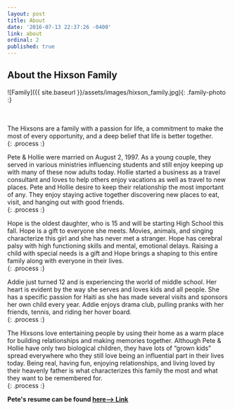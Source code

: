 ```yaml
---
layout: post
title: About
date: '2016-07-13 22:37:26 -0400'
link: about
ordinal: 2
published: true
---
```


## About the Hixson Family

![Family]({{ site.baseurl }}/assets/images/hixson_family.jpg){: .family-photo :}


<br><br>The Hixsons are a family with a passion for life, a commitment to make the most of every opportunity, and a deep belief that life is better together.  
{: .process :}

Pete & Hollie were married on August 2, 1997. As a young couple, they served in various ministries influencing students and still enjoy keeping up with many of these now adults today. Hollie started a business as a travel consultant and loves to help others enjoy vacations as well as travel to new places. Pete and Hollie desire to keep their relationship the most important of any. They enjoy staying active together discovering new places to eat, visit, and hanging out with good friends.  
{: .process :}

Hope is the oldest daughter, who is 15 and will be starting High School this fall. Hope is a gift to everyone she meets. Movies, animals, and singing characterize this girl and she has never met a stranger. Hope has cerebral palsy with high functioning skills and mental, emotional delays. Raising a child with special needs is a gift and Hope brings a shaping to this entire family along with everyone in their lives.  
{: .process :}

Addie just turned 12 and is experiencing the world of middle school. Her heart is evident by the way she serves and loves kids and all people. She has a specific passion for Haiti as she has made several visits and sponsors her own child every year. Addie enjoys drama club, pulling pranks with her friends, tennis, and riding her hover board.  
{: .process :}

The Hixsons love entertaining people by using their home as a warm place for building relationships and making memories together. Although Pete & Hollie have only two biological children, they have lots of “grown kids” spread everywhere who they still love being an influential part in their lives today. Being real, having fun, enjoying relationships, and living loved by their heavenly father is what characterizes this family the most and what they want to be remembered for.  
{: .process :}  

**Pete's resume can be found [ here--> Link](https://drive.google.com/file/d/0B3gSWzkh-bitaVdpRmF0SEVseVU/view?usp=sharing)**
